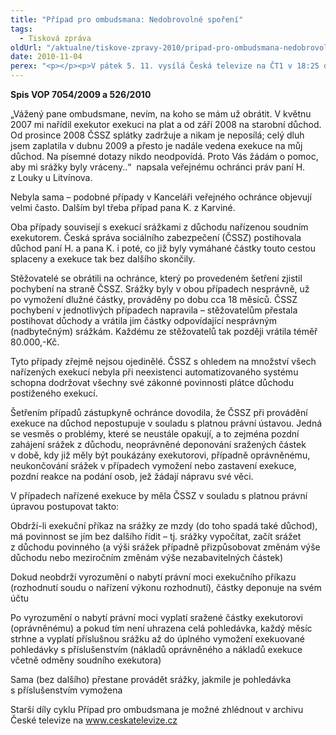 ```yaml
---
title: "Případ pro ombudsmana: Nedobrovolné spoření"
tags:
  - Tisková zpráva
oldUrl: "/aktualne/tiskove-zpravy-2010/pripad-pro-ombudsmana-nedobrovolne-sporeni"
date: 2010-11-04
perex: "<p></p><p>V pátek 5. 11. vysílá Česká televize na ČT1 v 18:25 desátý díl cyklu Případ pro ombudsmana (repríze v pondělí 8. 11. ve 12:25 na ČT2). Díl nazvaný Nedobrovolné spoření upozorňuje na to, že Česká správa sociálního zabezpečení zatím prakticky není schopna včas plnit všechny své povinnosti plátce důchodu postiženého exekucí.</p>"
---
```


<!-- imported from the old website -->

<p><strong>Spis VOP 7054/2009 a 526/2010</strong></p><p>„Vážený pane ombudsmane, nevím, na koho se mám už obrátit. V květnu 2007 mi nařídil exekutor exekuci na plat a od září 2008 na starobní důchod. Od prosince 2008 ČSSZ splátky zadržuje a nikam je neposílá; celý dluh jsem zaplatila v dubnu 2009 a přesto je nadále vedena exekuce na můj důchod. Na písemné dotazy nikdo neodpovídá. Proto Vás žádám o pomoc, aby mi srážky byly vráceny..“  napsala veřejnému ochránci práv paní H. z Louky u Litvínova. </p><p>Nebyla sama – podobné případy v Kanceláři veřejného ochránce objevují velmi často. Dalším byl třeba případ pana K. z Karviné. </p><p>Oba případy souvisejí s exekucí srážkami z důchodu nařízenou soudním exekutorem. Česká správa sociálního zabezpečení (ČSSZ) postihovala důchod paní H. a pana K. i poté, co již byly vymáhané částky touto cestou splaceny a exekuce tak bez dalšího skončily.</p><p>Stěžovatelé se obrátili na ochránce, který po provedeném šetření zjistil pochybení na straně ČSSZ. Srážky byly v obou případech nesprávně, už po vymožení dlužné částky, prováděny po dobu cca 18 měsíců. ČSSZ pochybení v jednotlivých případech napravila – stěžovatelům přestala postihovat důchody a vrátila jim částky odpovídající nesprávným (nadbytečným) srážkám. Každému ze stěžovatelů tak později vrátila téměř 80.000,-Kč. </p><p>Tyto případy zřejmě nejsou ojedinělé. ČSSZ s ohledem na množství všech nařízených exekucí nebyla při neexistenci automatizovaného systému schopna dodržovat všechny své zákonné povinnosti plátce důchodu postiženého exekucí.</p><p>Šetřením případů zástupkyně ochránce dovodila, že ČSSZ při provádění exekuce na důchod nepostupuje v souladu s platnou právní ústavou. Jedná se vesměs o problémy, které se neustále opakují, a to zejména pozdní zahájení srážek z důchodu, neoprávněné deponování sražených částek v době, kdy již měly být poukázány exekutorovi, případně oprávněnému, neukončování srážek v případech vymožení nebo zastavení exekuce, pozdní reakce na podání osob, jež žádají nápravu své věci.</p><p>V případech nařízené exekuce by měla ČSSZ v souladu s platnou právní úpravou postupovat takto: </p><p>Obdrží-li exekuční příkaz na srážky ze mzdy (do toho spadá také důchod), má povinnost se jím bez dalšího řídit – tj. srážky vypočítat, začít srážet z důchodu povinného (a výši srážek případně přizpůsobovat změnám výše důchodu nebo meziročním změnám výše nezabavitelných částek)</p><p>Dokud neobdrží vyrozumění o nabytí právní moci exekučního příkazu (rozhodnutí soudu o nařízení výkonu rozhodnutí), částky deponuje na svém účtu</p><p>Po vyrozumění o nabytí právní moci vyplatí sražené částky exekutorovi (oprávněnému) a pokud tím není uhrazena celá pohledávka, každý měsíc strhne a vyplatí příslušnou srážku až do úplného vymožení exekuované pohledávky s příslušenstvím (nákladů oprávněného a nákladů exekuce včetně odměny soudního exekutora)</p><p>Sama (bez dalšího) přestane provádět srážky, jakmile je pohledávka s příslušenstvím vymožena</p><p></p><p>Starší díly cyklu Případ pro ombudsmana je možné zhlédnout v archivu České televize na <a title="Otevření do nového okna" href="http://www.ceskatelevize.cz/" target="_blank">www.ceskatelevize.cz</a> <img alt="" src="https://www.ochrance.cz/typo3/ext/od_linkdesc/icons/external.gif" class="od_linkdesc_icon_external" /></p>
